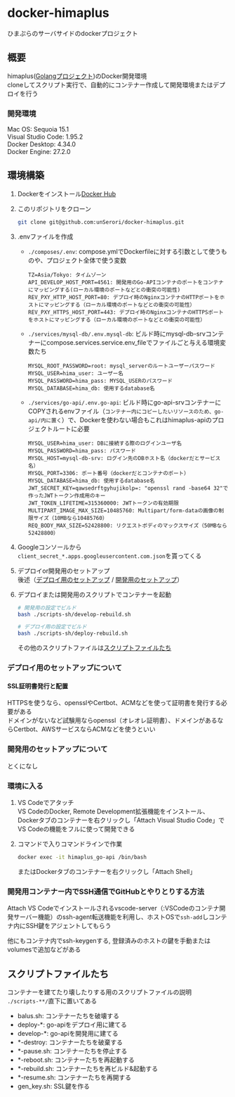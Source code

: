 # docker-himaplus

ひまぷらのサーバサイドのdockerプロジェクト

## 概要

himaplus([Golangプロジェクト](https://github.com/unSerori/himaplus-api))のDocker開発環境  
cloneしてスクリプト実行で、自動的にコンテナー作成して開発環境またはデプロイを行う

### 開発環境

Mac OS: Sequoia 15.1  
Visual Studio Code: 1.95.2  
Docker Desktop: 4.34.0  
Docker Engine: 27.2.0  

## 環境構築

1. Dockerをインストール[Docker Hub](https://docs.docker.com/desktop/)
2. このリポジトリをクローン

    ```bash
    git clone git@github.com:unSerori/docker-himaplus.git
    ```

3. .envファイルを作成
   - `./composes/.env`: compose.ymlでDockerfileに対する引数として使うものや、プロジェクト全体で使う変数

      ```env:./composes/.env
      TZ=Asia/Tokyo: タイムゾーン
      API_DEVELOP_HOST_PORT=4561: 開発用のGo-APIコンテナのポートをコンテナにマッピングする(ローカル環境のポートなどとの衝突の可能性)
      REV_PXY_HTTP_HOST_PORT=80: デプロイ時のNginxコンテナのHTTPポートをホストにマッピングする（ローカル環境のポートなどとの衝突の可能性）
      REV_PXY_HTTPS_HOST_PORT=443: デプロイ時のNginxコンテナのHTTPSポートをホストにマッピングする（ローカル環境のポートなどとの衝突の可能性）
      ```

   - `./services/mysql-db/.env.mysql-db`: ビルド時にmysql-db-srvコンテナーにcompose.services.service.env_fileでファイルごと与える環境変数たち

      ```env:./services/mysql-db/.env.mysql-db
      MYSQL_ROOT_PASSWORD=root: mysql_serverのルートユーザーパスワード
      MYSQL_USER=hima_user: ユーザー名
      MYSQL_PASSWORD=hima_pass: MYSQL_USERのパスワード
      MYSQL_DATABASE=hima_db: 使用するdatabase名
      ```

   - `./services/go-api/.env.go-api`: ビルド時にgo-api-srvコンテナーにCOPYされるenvファイル（`コンテナー内にコピーしたいリソースのため、go-api/内に置く`）で、Dockerを使わない場合もこれはhimaplus-apiのプロジェクトルートに必要

        ```env:./services/go-api/.env.go-api
        MYSQL_USER=hima_user: DBに接続する際のログインユーザ名
        MYSQL_PASSWORD=hima_pass: パスワード
        MYSQL_HOST=mysql-db-srv: ログイン先のDBホスト名（dockerだとサービス名）
        MYSQL_PORT=3306: ポート番号（dockerだとコンテナのポート）
        MYSQL_DATABASE=hima_db: 使用するdatabase名
        JWT_SECRET_KEY=qawsedrftgyhujikolp=: "openssl rand -base64 32"で作ったJWTトークン作成用のキー
        JWT_TOKEN_LIFETIME=315360000: JWTトークンの有効期限
        MULTIPART_IMAGE_MAX_SIZE=10485760: Multipart/form-dataの画像の制限サイズ（10MBなら10485760）
        REQ_BODY_MAX_SIZE=52428800: リクエストボディのマックスサイズ（50MBなら52428800）
        ```

4. Googleコンソールから`client_secret_*.apps.googleusercontent.com.json`を貰ってくる

5. デプロイor開発用のセットアップ  
   後述（[デプロイ用のセットアップ](#デプロイ用のセットアップについて) / [開発用のセットアップ](#開発用のセットアップについて)）

6. デプロイまたは開発用のスクリプトでコンテナーを起動

    ```bash
    # 開発用の設定でビルド
    bash ./scripts-sh/develop-rebuild.sh

    # デプロイ用の設定でビルド
    bash ./scripts-sh/deploy-rebuild.sh
    ```

    その他のスクリプトファイルは[スクリプトファイルたち](#スクリプトファイルたち)

### デプロイ用のセットアップについて

#### SSL証明書発行と配置

HTTPSを使うなら、opensslやCertbot、ACMなどを使って証明書を発行する必要がある  
ドメインがないなど試験用ならopenssl（オレオレ証明書）、ドメインがあるならCertbot、AWSサービスならACMなどを使うといい  

### 開発用のセットアップについて

とくになし

### 環境に入る

1. VS Codeでアタッチ  
    VS CodeのDocker, Remote Development拡張機能をインストール、Dockerタブのコンテナーを右クリックし「Attach Visual Studio Code」でVS Codeの機能をフルに使って開発できる

1. コマンドで入りコマンドラインで作業

    ```bash
    docker exec -it himaplus_go-api /bin/bash
    ```

    またはDockerタブのコンテナーを右クリックし「Attach Shell」

### 開発用コンテナー内でSSH通信でGitHubとやりとりする方法

Attach VS Codeでインストールされるvscode-server（:VSCodeのコンテナ開発サーバー機能）のssh-agent転送機能を利用し、ホストOSで`ssh-add`しコンテナ内にSSH鍵をアジェントしてもらう

他にもコンテナ内でssh-keygenする, 登録済みのホストの鍵を手動またはvolumesで追加などがある

## スクリプトファイルたち

コンテナーを建てたり壊したりする用のスクリプトファイルの説明  
`./scripts-**/`直下に置いてある

- balus.sh: コンテナーたちを破壊する
- deploy-*: go-apiをデプロイ用に建てる
- develop-*: go-apiを開発用に建てる
- *-destroy: コンテナーたちを破棄する
- *-pause.sh: コンテナーたちを停止する
- *-reboot.sh: コンテナーたちを再起動する
- *-rebuild.sh: コンテナーたちを再ビルド&起動する
- *-resume.sh: コンテナーたちを再開する
- gen_key.sh: SSL鍵を作る
